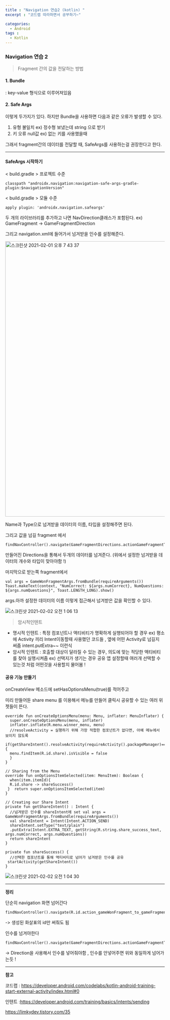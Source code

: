 ```yaml
---
title : "Navigation 연습2 (kotlin) "
excerpt : "코드랩 따라하면서 공부하기~"

categories:
  - Android
tags :
  - Kotlin
---
```


### Navigation 연습 2

>Fragment 간의 값을 전달하는 방법

#### 1. Bundle 
: key-value 형식으로 이루어져있음

#### 2. Safe Args

이렇게 두가지가 있다. 하지만
Bundle을 사용하면 다음과 같은 오류가 발생할 수 있다.
1) 유형 불일치
ex) 정수형 보냈는데 string 으로 받기 
2) 키 오류 null값 
ex) 없는 키를 사용했을때  

그래서 fragment간의 데이터를 전달할 때, SafeArgs를 사용하는걸 권장한다고 한다. 

---
 
 #### SafeArgs 시작하기

< build.gradle > 프로젝트 수준
~~~
classpath "androidx.navigation:navigation-safe-args-gradle-plugin:$navigationVersion"
~~~

< build.gradle > 모듈 수준

```
apply plugin: 'androidx.navigation.safeargs'
```
 
 두 개의 라이브러리를 추가하고 나면
NavDirection클래스가 포함된다.
ex) GameFragment -> GameFragmentDirection 

그리고 navigation.xml에 들어가서 넘겨받을 인수를 설정해준다.

<img width="868" alt="스크린샷 2021-02-01 오후 7 43 37" src="https://user-images.githubusercontent.com/53978090/106448417-15625480-64c6-11eb-859e-2250d8bb48fb.png">

Name과 Type으로 넘겨받을 데이터의 이름, 타입을 설정해주면 된다.

그리고 값을 넘길 fragment 에서 
~~~
findNavController().navigate(GameFragmentDirections.actionGameFragmentToGameWonFragment(numQuestions,questionIndex))
~~~
만들어진 Directions을 통해서 두개의 데이터를 넘겨준다. (위에서 설정한 넘겨받을 데이터의 개수와 타입이 맞아야함 !)

마지막으로 받는쪽 fragment에서 
~~~
val args = GameWonFragmentArgs.fromBundle(requireArguments())
Toast.makeText(context, "NumCorrect: ${args.numCorrect}, NumQuestions: ${args.numQuestions}", Toast.LENGTH_LONG).show()
~~~
args.아까 설정한 데이터의 이름 이렇게 접근해서 넘겨받은 값을 확인할 수 있다. 

![스크린샷 2021-02-02 오전 1 06 13](https://user-images.githubusercontent.com/53978090/106484343-e0202b80-64f2-11eb-9e6d-a7235760511b.png)

> 암시적인텐트

- 명시적 인텐트 
 : 특정 컴포넌트나 액티비티가 명확하게 실행되어야 할 경우
 ex) 평소에 Activity 끼리 Intent이동할때 사용했던 코드들 , 옆에 어떤 Activity로 넘길지 써줌 
 intent.putExtra~~ 이런식
- 암시적 인텐트
: 호출할 대상이 달라질 수 있는 경우, 의도에 맞는 적당한 액티비티를 찾아 실행시켜줌 
ex) 선택지가 생기는 경우
 공유 앱 설정할때 여러개 선택할 수 있는것 처럼 어떤것을 사용할지 물어봄 !  

#### 공유 기능 만들기

onCreateView 메소드에  setHasOptionsMenu(true)를 적어주고

미리 만들어둔 share menu 를 이용해서 메뉴를 만들어 클릭시 공유할 수 있는 여러 위젯들이 뜬다. 

~~~
override fun onCreateOptionsMenu(menu: Menu, inflater: MenuInflater) {  
  super.onCreateOptionsMenu(menu, inflater)  
  inflater.inflate(R.menu.winner_menu, menu)  
  //resolveActivity = 실행하기 위해 가장 적합한 컴포넌트가 없다면, 아예 메뉴에서 보이지 않도록   
 if(getShareIntent().resolveActivity(requireActivity().packageManager)==null){  
  menu.findItem(R.id.share).isVisible = false  
  }  
}  
  
// Sharing from the Menu  
override fun onOptionsItemSelected(item: MenuItem): Boolean {  
  when(item.itemId){  
  R.id.share -> shareSuccess()  
 }  return super.onOptionsItemSelected(item)  
}  
  
// Creating our Share Intent  
private fun getShareIntent() : Intent {  
  //넘겨받은 인수를 shareIntent에 set val args = GameWonFragmentArgs.fromBundle(requireArguments())  
  val shareIntent = Intent(Intent.ACTION_SEND)  
  shareIntent.setType("text/plain")  
  .putExtra(Intent.EXTRA_TEXT, getString(R.string.share_success_text, args.numCorrect, args.numQuestions))  
  return shareIntent  
}  
  
private fun shareSuccess() {  
  //선택한 컴포넌트를 통해 액티비티로 넘어가 넘겨받은 인수를 공유   
 startActivity(getShareIntent())  
}
~~~


![스크린샷 2021-02-02 오전 1 04 30](https://user-images.githubusercontent.com/53978090/106484107-9df6ea00-64f2-11eb-881d-b68b58d162a7.png)
	
---
**정리**

단순히 navigation 화면 넘어간다
~~~
findNavController().navigate(R.id.action_gameWonFragment_to_gameFragment)
~~~
-> 생성된 화살표의 id만 써줘도 됨 

인수를 넘겨야한다
~~~
findNavController().navigate(GameFragmentDirections.actionGameFragmentToGameWonFragment(numQuestions,questionIndex))
~~~
-> Direction을 사용해서 인수를 넣어줘야함 , 인수를 안넣어주면 위와 동일하게 넘어가는듯 !

---
**참고**

코드랩 : <https://developer.android.com/codelabs/kotlin-android-training-start-external-activity/index.html#0>

인텐트 :<https://developer.android.com/training/basics/intents/sending>

<https://limkydev.tistory.com/35>





